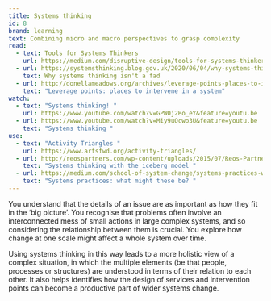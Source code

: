 ```yaml
---
title: Systems thinking
id: 8
brand: learning
text: Combining micro and macro perspectives to grasp complexity
read:
  - text: Tools for Systems Thinkers
    url: https://medium.com/disruptive-design/tools-for-systems-thinkers-the-6-fundamental-concepts-of-systems-thinking-379cdac3dc6a
  - url: https://systemsthinking.blog.gov.uk/2020/06/04/why-systems-thinking-isnt-a-fad/
    text: Why systems thinking isn't a fad
  - url: http://donellameadows.org/archives/leverage-points-places-to-intervene-in-a-system/
    text: "Leverage points: places to intervene in a system"
watch:
  - text: "Systems thinking! "
    url: https://www.youtube.com/watch?v=GPW0j2Bo_eY&feature=youtu.be
  - url: https://www.youtube.com/watch?v=Miy9uQcwo3U&feature=youtu.be
    text: "Systems thinking "
use:
  - text: "Activity Triangles "
    url: https://www.artsfwd.org/activity-triangles/
  - url: http://reospartners.com/wp-content/uploads/2015/07/Reos-Partners-Toolkit-Module-5-Systems-Thinking-With-the-Iceberg.pdf
    text: "Systems thinking with the iceberg model "
  - url: https://medium.com/school-of-system-change/systems-practices-what-might-these-be-ff998d6b15a3
    text: "Systems practices: what might these be? "
---
```

You understand that the details of an issue are as important as how they fit in the ‘big picture’. You recognise that problems often involve an interconnected mess of small actions in large complex systems, and so considering the relationship between them is crucial. You explore how change at one scale might affect a whole system over time.

Using systems thinking in this way leads to a more holistic view of a complex situation, in which the multiple elements (be that people, processes or structures) are understood in terms of their relation to each other. It also helps identifies how the design of services and intervention points can become a productive part of wider systems change.